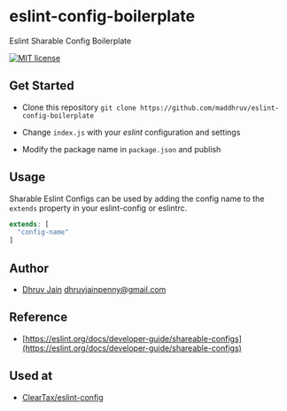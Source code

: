 # eslint-config-boilerplate

Eslint Sharable Config Boilerplate

[![MIT license](https://img.shields.io/badge/License-MIT-blue.svg)](https://lbesson.mit-license.org/)

## Get Started

- Clone this repository
  `git clone https://github.com/maddhruv/eslint-config-boilerplate`

- Change `index.js` with your _eslint_ configuration and settings

- Modify the package name in `package.json` and publish

## Usage

Sharable Eslint Configs can be used by adding the config name to the `extends` property in your eslint-config or eslintrc.

```js
extends: [
  "config-name"
]
```

## Author

- [Dhruv Jain](https://github.com/maddhruv) <dhruvjainpenny@gmail.com>

## Reference

- [https://eslint.org/docs/developer-guide/shareable-configs](https://eslint.org/docs/developer-guide/shareable-configs)

## Used at

- [ClearTax/eslint-config](https://github.com/ClearTax/eslint-config)
